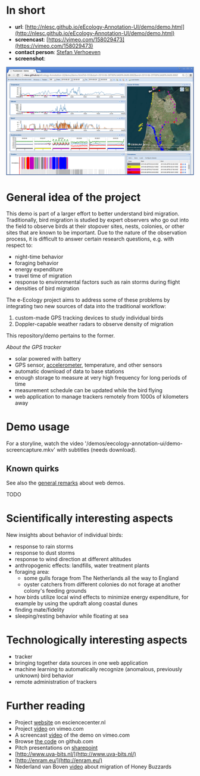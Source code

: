 # In short

- **url**: [http://nlesc.github.io/eEcology-Annotation-UI/demo/demo.html](http://nlesc.github.io/eEcology-Annotation-UI/demo/demo.html)
- **screencast**: [https://vimeo.com/158029473](https://vimeo.com/158029473)
- **contact person**: [Stefan Verhoeven](https://www.esciencecenter.nl/profile/ing.-stefan-verhoeven)
- **screenshot**:

![screenshot](/demos/eecology-annotation-ui/demo-screenshot.png "eecology-annotation-ui demo screenshot")


# General idea of the project

This demo is part of a larger effort to better understand bird migration. Traditionally, bird migration is studied by expert observers who go out into the field to observe birds at their stopover sites, nests, colonies, or other sites that are known to be important. Due to the nature of the observation process, it is difficult to answer certain research questions, e.g. with respect to:

- night-time behavior
- foraging behavior
- energy expenditure
- travel time of migration
- response to environmental factors such as rain storms during flight
- densities of bird migration

The e-Ecology project aims to address some of these problems by integrating two new sources of data into the traditional workflow:

1. custom-made GPS tracking devices to study individual birds
1. Doppler-capable weather radars to observe density of migration

This repository/demo pertains to the former.

_About the GPS tracker_

- solar powered with battery
- GPS sensor, [accelerometer](http://static.sfdict.com/staticrep/dictaudio/A00/A0054100.mp3), temperature, and other sensors
- automatic download of data to base stations
- enough storage to measure at very high frequency for long periods of time
- measurement schedule can be updated while the bird flying
- web application to manage trackers remotely from 1000s of kilometers away


# Demo usage

For a storyline, watch the video '/demos/eecology-annotation-ui/demo-screencapture.mkv' with subtitles (needs download).

## Known quirks

See also the [general remarks](/doc/demo-usage-general-remarks.md) about web demos.

TODO

# Scientifically interesting aspects

New insights about behavior of individual birds:

   - response to rain storms
   - response to dust storms
   - response to wind direction at different altitudes
   - anthropogenic effects: landfills, water treatment plants
   - foraging area:
      - some gulls forage from The Netherlands all the way to England
      - oyster catchers from different colonies do not forage at another colony's feeding grounds
   - how birds utilize local wind effects to minimize energy expenditure, for example by using the updraft along coastal dunes
   - finding mate/fidelity
   - sleeping/resting behavior while floating at sea


# Technologically interesting aspects

- tracker
- bringing together data sources in one web application
- machine learning to automatically recognize (anomalous, previously unknown) bird behavior
- remote administration of trackers


# Further reading

- Project [website](https://www.esciencecenter.nl/project/eecology) on esciencecenter.nl
- Project [video](https://vimeo.com/106796321) on vimeo.com
- A screencast [video](https://vimeo.com/158029473) of the demo on vimeo.com
- Browse [the code](https://github.com/NLeSC/eEcology-Annotation-UI) on github.com
- Pitch presentations on [sharepoint](https://nlesc.sharepoint.com/Shared%20Documents/Forms/AllItems.aspx?RootFolder=%2FShared%20Documents%2FNLeSC%20Project%20Presentations%2FCurrent%2FeEcology&FolderCTID=0x0120004EB0DBA245A10041AA401E78745EB1B1&View={2CC9F224-02CB-49B5-9DBB-C97AE29C8572})
- [http://www.uva-bits.nl/](http://www.uva-bits.nl/)
- [http://enram.eu/](http://enram.eu/)
- Nederland van Boven [video](https://vimeo.com/85808414) about migration of Honey Buzzards
